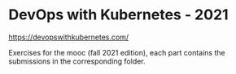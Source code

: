 # DevOps with Kubernetes - 2021

https://devopswithkubernetes.com/

Exercises for the mooc (fall 2021 edition), each part contains the submissions in the corresponding folder.